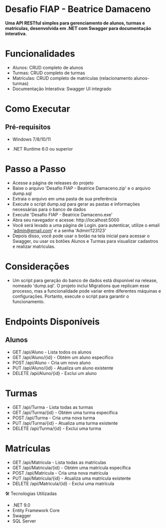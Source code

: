 # Desafio FIAP - Beatrice Damaceno
**Uma API RESTful simples para gerenciamento de alunos, turmas e matrículas, desenvolvida em .NET com Swagger para documentação interativa.**

# Funcionalidades
* Alunos: CRUD completo de alunos
* Turmas: CRUD completo de turmas
* Matrículas: CRUD completo de matrículas (relacionamento alunos-turmas)
* Documentação Interativa: Swagger UI integrado

# Como Executar
##  Pré-requisitos
* Windows 7/8/10/11

* .NET Runtime 6.0 ou superior

# Passo a Passo
* Acesse a página de releases do projeto
* Baixe o arquivo 'Desafio FIAP - Beatrice Damaceno.zip' e o arquivo dump.sql
* Extraia o arquivo em uma pasta de sua preferência
* Execute o script dump.sql para gerar as pastas e informações necessárias para o banco de dados
* Execute 'Desafio FIAP - Beatrice Damaceno.exe'
* Abra seu navegador e acesse: http://localhost:5000
* Você será levado a uma página de Login. para autenticar, utilize o email 'admin@email.com' e a senha 'Admin!123123'
* Depois disso, você pode usar o botão na tela inicial para acessar o Swagger, ou usar os botões Alunos e Turmas para visualizar cadastros e realizar matrículas.

# Considerações
* Um script para geração do banco de dados está disponível na release, nomeado 'dump.sql'. O projeto inclui Migrations que replicam esse processo, mas a funcionalidade pode variar entre diferentes máquinas e configurações. Portanto, execute o script para garantir o funcionamento. 

# Endpoints Disponíveis
## Alunos
* GET /api/Aluno - Lista todos os alunos
* GET /api/Aluno/{id} - Obtém um aluno específico
* POST /api/Aluno - Cria um novo aluno
* PUT /api/Aluno/{id} - Atualiza um aluno existente
* DELETE /api/Aluno/{id} - Exclui um aluno

# Turmas
* GET /api/Turma - Lista todas as turmas
* GET /api/Turma/{id} - Obtém uma turma específica
* POST /api/Turma - Cria uma nova turma
* PUT /api/Turma/{id} - Atualiza uma turma existente
* DELETE /api/Turma/{id} - Exclui uma turma

# Matrículas
* GET /api/Matricula - Lista todas as matrículas
* GET /api/Matricula/{id} - Obtém uma matrícula específica
* POST /api/Matricula - Cria uma nova matrícula
* PUT /api/Matricula/{id} - Atualiza uma matrícula existente
* DELETE /api/Matricula/{id} - Exclui uma matrícula

🛠️ Tecnologias Utilizadas
* .NET 9.0
* Entity Framework Core
* Swagger
* SQL Server
